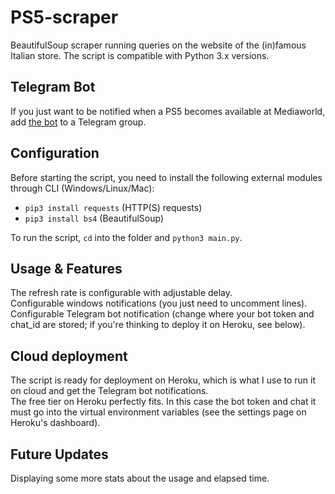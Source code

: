 # PS5-scraper

BeautifulSoup scraper running queries on the website of the (in)famous Italian store.
The script is compatible with Python 3.x versions.

## Telegram Bot
If you just want to be notified when a PS5 becomes available at Mediaworld, add [the bot](https://t.me/PS5scrapermw_bot) to a Telegram group.

## Configuration
Before starting the script, you need to install the following external modules through CLI (Windows/Linux/Mac):
* `pip3 install requests` (HTTP(S) requests)
* `pip3 install bs4` (BeautifulSoup)

To run the script, `cd` into the folder and `python3 main.py`.

## Usage & Features

The refresh rate is configurable with adjustable delay.  
Configurable windows notifications (you just need to uncomment lines).  
Configurable Telegram bot notification (change where your bot token and chat_id are stored; if you're thinking to deploy it on Heroku, see below).

## Cloud deployment

The script is ready for deployment on Heroku, which is what I use to run it on cloud and get the Telegram bot notifications.  
The free tier on Heroku perfectly fits. In this case the bot token and chat it must go into the virtual environment variables (see the settings page on Heroku's dashboard).

## Future Updates
Displaying some more stats about the usage and elapsed time.
